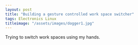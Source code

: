 ```yaml
---
layout: post
title: "Building a gesture controlled work space switcher"
tags: Electronics Linux
titleimage: "/assets/images/dogger1.jpg"
---
```


Trying to switch work spaces using my hands.
